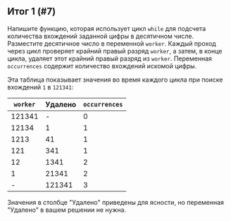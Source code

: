 ## Итог 1 (#7)

Напишите функцию, которая использует цикл `while` для подсчета количества вхождений заданной цифры в десятичном числе. Разместите десятичное число в переменной `worker`. Каждый проход через цикл проверяет крайний правый разряд `worker`, а затем, в конце цикла, удаляет этот крайний правый разряд из `worker`. Переменная `occurrences` содержит количество вхождений искомой цифры.

Эта таблица показывает значения во время каждого цикла при поиске вхождений `1` в `121341`:

| `worker` | Удалено | `occurrences` |
|----------|---------|---------------|
| 121341   | -       | 0             |
| 12134    | 1       | 1             |
| 1213     | 41      | 1             |
| 121      | 341     | 1             |
| 12       | 1341    | 2             |
| 1        | 21341   | 2             |
| -        | 121341  | 3             |

Значения в столбце "Удалено" приведены для ясности, но переменная "Удалено" в вашем решении не нужна.
